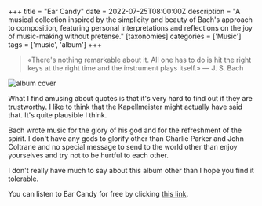 +++
title = "Ear Candy"
date = 2022-07-25T08:00:00Z
description = "A musical collection inspired by the simplicity and beauty of Bach's approach to composition, featuring personal interpretations and reflections on the joy of music-making without pretense."
[taxonomies]
categories = ['Music']
tags = ['music', 'album']
+++

> «There's nothing remarkable about it. All one has to do is hit the right keys
> at the right time and the instrument plays itself.» — J. S. Bach

![album cover](../../images/posts/ear-candy-album-cover.png)

What I find amusing about quotes is that it's very hard to find out if they are
trustworthy. I like to think that the Kapellmeister might actually have said
that. It's quite plausible I think.

Bach wrote music for the glory of his god and for the refreshment of the spirit.
I don't have any gods to glorify other than Charlie Parker and John Coltrane and
no special message to send to the world other than enjoy yourselves and try not
to be hurtful to each other.

I don't really have much to say about this album other than I hope you find it
tolerable.

You can listen to Ear Candy for free by clicking
[this link](https://album.link/ear-candy).
